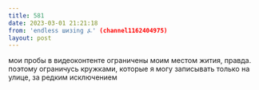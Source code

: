 ```yaml
---
title: 581
date: 2023-03-01 21:21:18
from: 'endless шизing ⍼' (channel1162404975)
layout: post
---
```


мои пробы в видеоконтенте ограничены моим местом жития, правда. поэтому ограничусь кружками, которые я могу записывать только на улице, за редким исключением
